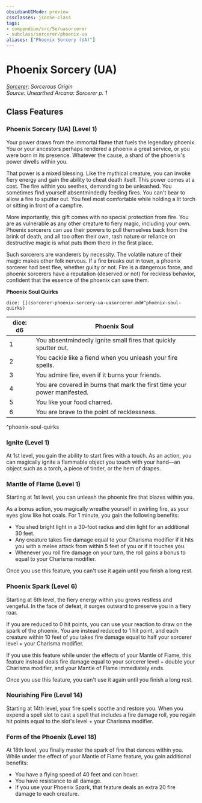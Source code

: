 ```yaml
---
obsidianUIMode: preview
cssclasses: json5e-class
tags:
- compendium/src/5e/uasorcerer
- subclass/sorcerer/phoenix-ua
aliases: ["Phoenix Sorcery (UA)"]
---
```

# Phoenix Sorcery (UA)
*[Sorcerer](sorcerer.md): Sorcerous Origin*  
*Source: Unearthed Arcana: Sorcerer p. 1*  


## Class Features

### Phoenix Sorcery (UA) (Level 1)

Your power draws from the immortal flame that fuels the legendary phoenix. You or your ancestors perhaps rendered a phoenix a great service, or you were born in its presence. Whatever the cause, a shard of the phoenix's power dwells within you.

That power is a mixed blessing. Like the mythical creature, you can invoke fiery energy and gain the ability to cheat death itself. This power comes at a cost. The fire within you seethes, demanding to be unleashed. You sometimes find yourself absentmindedly feeding fires. You can't bear to allow a fire to sputter out. You feel most comfortable while holding a lit torch or sitting in front of a campfire.

More importantly, this gift comes with no special protection from fire. You are as vulnerable as any other creature to fiery magic, including your own. Phoenix sorcerers can use their powers to pull themselves back from the brink of death, and all too often their own, rash nature or reliance on destructive magic is what puts them there in the first place.

Such sorcerers are wanderers by necessity. The volatile nature of their magic makes other folk nervous. If a fire breaks out in town, a phoenix sorcerer had best flee, whether guilty or not. Fire is a dangerous force, and phoenix sorcerers have a reputation (deserved or not) for reckless behavior, confident that the essence of the phoenix can save them.

**Phoenix Soul Quirks**

`dice: [](sorcerer-phoenix-sorcery-ua-uasorcerer.md#^phoenix-soul-quirks)`

| dice: d6 | Phoenix Soul |
|----------|--------------|
| 1 | You absentmindedly ignite small fires that quickly sputter out. |
| 2 | You cackle like a fiend when you unleash your fire spells. |
| 3 | You admire fire, even if it burns your friends. |
| 4 | You are covered in burns that mark the first time your power manifested. |
| 5 | You like your food charred. |
| 6 | You are brave to the point of recklessness. |
^phoenix-soul-quirks

### Ignite (Level 1)

At 1st level, you gain the ability to start fires with a touch. As an action, you can magically ignite a flammable object you touch with your hand—an object such as a torch, a piece of tinder, or the hem of drapes.

### Mantle of Flame (Level 1)

Starting at 1st level, you can unleash the phoenix fire that blazes within you.

As a bonus action, you magically wreathe yourself in swirling fire, as your eyes glow like hot coals. For 1 minute, you gain the following benefits:

- You shed bright light in a 30-foot radius and dim light for an additional 30 feet.  
- Any creature takes fire damage equal to your Charisma modifier if it hits you with a melee attack from within 5 feet of you or if it touches you.  
- Whenever you roll fire damage on your turn, the roll gains a bonus to equal to your Charisma modifier.  

Once you use this feature, you can't use it again until you finish a long rest.

### Phoenix Spark (Level 6)

Starting at 6th level, the fiery energy within you grows restless and vengeful. In the face of defeat, it surges outward to preserve you in a fiery roar.

If you are reduced to 0 hit points, you can use your reaction to draw on the spark of the phoenix. You are instead reduced to 1 hit point, and each creature within 10 feet of you takes fire damage equal to half your sorcerer level + your Charisma modifier.

If you use this feature while under the effects of your Mantle of Flame, this feature instead deals fire damage equal to your sorcerer level + double your Charisma modifier, and your Mantle of Flame immediately ends.

Once you use this feature, you can't use it again until you finish a long rest.

### Nourishing Fire (Level 14)

Starting at 14th level, your fire spells soothe and restore you. When you expend a spell slot to cast a spell that includes a fire damage roll, you regain hit points equal to the slot's level + your Charisma modifier.

### Form of the Phoenix (Level 18)

At 18th level, you finally master the spark of fire that dances within you. While under the effect of your Mantle of Flame feature, you gain additional benefits:

- You have a flying speed of 40 feet and can hover.  
- You have resistance to all damage.  
- If you use your Phoenix Spark, that feature deals an extra 20 fire damage to each creature.